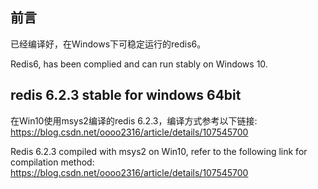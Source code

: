 ## 前言
已经编译好，在Windows下可稳定运行的redis6。

Redis6, has been complied and can run stably on Windows 10.

## redis 6.2.3 stable for windows 64bit
在Win10使用msys2编译的redis 6.2.3，编译方式参考以下链接:  
https://blog.csdn.net/oooo2316/article/details/107545700

Redis 6.2.3 compiled with msys2 on Win10, refer to the following link for compilation method:  
https://blog.csdn.net/oooo2316/article/details/107545700
